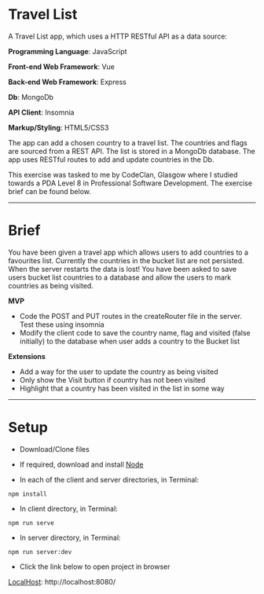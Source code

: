 # Travel List

A Travel List app, which uses a HTTP RESTful API as a data source:

**Programming Language**: JavaScript

**Front-end Web Framework**: Vue

**Back-end Web Framework**: Express

**Db**: MongoDb

**API Client**: Insomnia

**Markup/Styling**: HTML5/CSS3

The app can add a chosen country to a travel list. The countries and flags are sourced from a REST API. The list is stored in a MongoDb database. The app uses RESTful routes to add and update countries in the Db.  

This exercise was tasked to me by CodeClan, Glasgow where I studied towards a PDA Level 8 in Professional Software Development. The exercise brief can be found below.

---

# Brief

You have been given a travel app which allows users to add countries to a favourites list. Currently the countries in the bucket list are not persisted. When the server restarts the data is lost! You have been asked to save users bucket list countries to a database and allow the users to mark countries as being visited.

**MVP**

- Code the POST and PUT routes in the createRouter file in the server. Test these using insomnia
- Modify the client code to save the country name, flag and visited (false initially) to the database when user adds a country to the Bucket list

**Extensions**

- Add a way for the user to update the country as being visited
- Only show the Visit button if country has not been visited
- Highlight that a country has been visited in the list in some way

---

# Setup

- Download/Clone files

- If required, download and install [Node](https://nodejs.org/en/)

- In each of the client and server directories, in Terminal:

```
npm install
```

- In client directory, in Terminal:

```
npm run serve
```

- In server directory, in Terminal:

```
npm run server:dev
```

- Click the link below to open project in browser

[LocalHost](http://localhost:8080/): http://localhost:8080/
